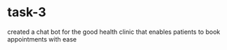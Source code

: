 # task-3
created a chat bot for the good health clinic that enables patients to book appointments with ease 
